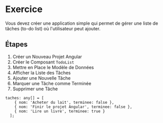 # Exercice

Vous devez créer une application simple qui permet de gérer une liste de tâches (to-do list) où l'utilisateur peut ajouter.

## Étapes

1. Créer un Nouveau Projet Angular
2. Créer le Composant `TodoList`
3. Mettre en Place le Modèle de Données
4. Afficher la Liste des Tâches
5. Ajouter une Nouvelle Tâche
6. Marquer une Tâche comme Terminée
7.  Supprimer une Tâche

```tsx
taches: any[] = [
    { nom: 'Acheter du lait', terminee: false },
    { nom: 'Finir le projet Angular', terminee: false },
    { nom: 'Lire un livre', terminee: true }
  ];
```